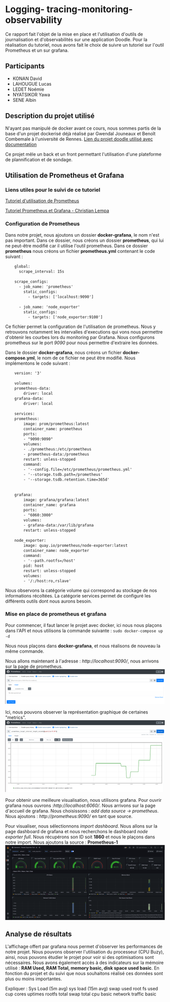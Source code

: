 # **Logging- tracing-monitoring-observability**

Ce rapport fait l'objet  de la mise en place et l'utilisation d'outils de journalisation et d'observabilités sur une application Doodle. Pour la réalisation du tutoriel, nous avons fait le choix de suivre un tutoriel sur l'outil Prometheus et un sur grafana.

## Participants
- KONAN David
- LAHOUGUE Lucas 
- LEDET Noémie 
- NYATSIKOR Yawa  
- SENE Albin 

 
## Description du projet utilisé

N'ayant pas manipulé de docker avant ce cours, nous sommes partis de la base d'un projet dockerisé déjà réalisé par Gwendal Jouneaux et Benoît Combemale à l'université de Rennes. 
[Lien du projet doodle utilisé avec documentation](https://github.com/nledet/DevOps)

Ce projet mêle un back et un front permettant l'utilisation d'une plateforme de plannification et de sondage. 

##  Utilisation de Prometheus et Grafana

### Liens utiles pour le suivi de ce tutoriel
[Tutoriel d'utilisation de Prometheus](https://prometheus.io/docs/prometheus/latest/getting_started/)

[Tutoriel Prometheus et Grafana - Christian Lempa](https://www.youtube.com/watch?v=9TJx7QTrTyo)

### Configuration de Prometheus 
Dans notre projet, nous ajoutons un dossier **docker-grafana**, le nom n'est pas important. Dans ce dossier, nous créons un dossier **prometheus**, qui lui ne peut-être modifié car il utilise l'outil prometheus. Dans ce dossier **prometheus** nous créons un fichier **prometheus.yml** contenant le code suivant : 
```
    global:
      scrape_interval: 15s 
    
    scrape_configs:
      - job_name: 'prometheus'
        static_configs:
          - targets: ['localhost:9090']

      - job_name: 'node_exporter'
        static_configs:
          - targets: ['node_exporter:9100']
```
Ce fichier permet la configuration de l'utilisation de prometheus. Nous y retrouvons notamment les intervalles d'executions qui vons nous permettre d'obtenir les courbes lors du monitoring par Grafana. Nous configurons prometheus sur le port *9090* pour nous permettre d'extraire les données. 


Dans le dossier **docker-grafana**, nous créons un fichier **docker-compose.yml**, le nom de ce fichier ne peut être modifié. Nous implémentons le code suivant : 
```
    version: '3'

    volumes:
    prometheus-data:
        driver: local
    grafana-data:
        driver: local

    services:
    prometheus:
        image: prom/prometheus:latest
        container_name: prometheus
        ports:
        - "9090:9090"
        volumes:
        - ./prometheus:/etc/prometheus
        - prometheus-data:/prometheus
        restart: unless-stopped
        command:
        - '--config.file=/etc/prometheus/prometheus.yml'
        - '--storage.tsdb.path=/prometheus'
        - '--storage.tsdb.retention.time=365d'


    grafana:
        image: grafana/grafana:latest
        container_name: grafana
        ports:
        - "6060:3000"
        volumes:
        - grafana-data:/var/lib/grafana
        restart: unless-stopped

    node_exporter:
        image: quay.io/prometheus/node-exporter:latest
        container_name: node_exporter
        command:
        - '--path.rootfs=/host'
        pid: host
        restart: unless-stopped
        volumes:
        - '/:/host:ro,rslave'
```
Nous observons la catégorie volume qui correspond au stockage de nos informations récoltées. La catégorie services permet de configuré les différents outils dont nous aurons besoin. 

### Mise en place de prometheus et grafana
Pour commencer, il faut lancer le projet avec docker, ici nous nous plaçons dans l'API et nous utilisons la commande suivante : 
`sudo docker-compose up -d`

Nous nous plaçons dans **docker-grafana**, et nous réalisons de nouveau la même commande. 

Nous allons maintenant à l'adresse : *http://localhost:9090/*, nous arrivons sur la page de prometheus. 
![Image de prometheus](prometheus.png)

Ici, nous pouvons observer la représentation graphique de certaines "metrics". 
![Image de prometheus](pro.png)

Pour obtenir une meilleure visualisation, nous utilisons grafana. Pour ouvrir grafana nous ouvrons :*http://localhost:6060/*. Nous arrivons sur la page d'accueil de grafana. Nous choisissons : *add data source -> prometheus*. Nous ajoutons : *http://prometheus:9090/* en tant que source. 


Pour visualiser, nous sélectionnons *import dashboard*. Nous allons sur la page dashboard de grafana et nous recherchons le dashboard *node exporter full*. Nous récupérons son ID soit **1860** et nous le plaçons dans notre import. Nous ajoutons la source : **Prometheus-1** 
![Image de grafana](grafana.png)
## Analyse de résultats

L'affichage offert par grafana nous permet d'observer les performances de notre projet. Nous pouvons observer l'utilisation du processeur (CPU Buzy), ainsi, nous pouvons étudier le projet pour voir si des optimisations sont nécessaires. Nous avons également accès à des indicateurs sur la mémoire utilisé : **RAM Used, RAM Total, memory basic, disk space used basic**. En fonction du projet et du suivi que nous souhaitons réalisé ces données sont plus ou moins importantes. 

Expliquer : 
Sys Load (5m avg)
sys load (15m avg)
swap used
root fs used 
cup cores 
uptimes 
rootfs total 
swap total 
cpu basic 
network traffic basic 




